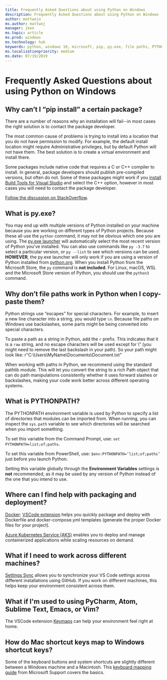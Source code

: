 ```yaml
---
title: Frequently Asked Questions about using Python on Windows
description: Frequently Asked Questions about using Python on Windows
author: mattwojo 
ms.author: mattwoj 
manager: jken
ms.topic: article
ms.prod: windows
ms.technology: hub
keywords: python, windows 10, microsoft, pip, py.exe, file paths, PYTHONPATH, python deployment, python packaging
ms.localizationpriority: medium
ms.date: 07/19/2019
---
```


# Frequently Asked Questions about using Python on Windows

## Why can’t I “pip install” a certain package?

There are a number of reasons why an installation will fail--in most cases the right solution is to contact the package developer.

The most common cause of problems is trying to install into a location that you do not have permission to modify. For example, the default install location might require Administrative privileges, but by default Python will not have them. The best solution is to create a virtual environment and install there.

Some packages include native code that requires a C or C++ compiler to install. In general, package developers should publish pre-compiled versions, but often do not. Some of these packages might work if you [install Build Tools for Visual Studio](https://visualstudio.microsoft.com/downloads/#build-tools-for-visual-studio-2019) and select the C++ option, however in most cases you will need to contact the package developer.

[Follow the discussion on StackOverflow](https://stackoverflow.com/questions/4750806/how-do-i-install-pip-on-windows/12476379).

## What is py.exe?

You may end up with multiple versions of Python installed on your machine because you are working on different types of Python projects. Because these all use the `python` command, it may not be obvious which one you are using. The [py.exe launcher](https://docs.python.org/3/using/windows.html#launcher) will automatically select the most recent version of Python you've installed. You can also use commands like `py -3.7` to select a particular version, or `py --list` to see which versions can be used. **HOWEVER**, the py.exe launcher will only work if you are using a version of Python installed from [python.org](https://www.python.org/downloads/windows/). When you install Python from the Microsoft Store, the `py` command is **not included**. For Linux, macOS, WSL and the Microsoft Store version of Python, you should use the `python3` command.

## Why don’t file paths work in Python when I copy-paste them?

Python strings use “escapes” for special characters. For example, to insert a new line character into a string, you would type `\n`. Because file paths on Windows use backslashes, some parts might be being converted into special characters.

To paste a path as a string in Python, add the `r` prefix. This indicates that it is a `raw` string, and no escape characters will be used except for \” (you might need to remove the last backslash in your path). So your path might look like:
r"C:\Users\MyName\Documents\Document.txt"

When working with paths in Python, we recommend using the standard pathlib module. This will let you convert the string to a rich Path object that can do path manipulations consistently whether it uses forward slashes or backslashes, making your code work better across different operating systems.

## What is PYTHONPATH?

The PYTHONPATH environment variable is used by Python to specify a list of directories that modules can be imported from. When running, you can inspect the `sys.path` variable to see which directories will be searched when you import something.

To set this variable from the Command Prompt, use: `set PYTHONPATH=list;of;paths`.

To set this variable from PowerShell, use: `$env:PYTHONPATH=’list;of;paths’` just before you launch Python.

Setting this variable globally through the **Environment Variables** settings is **not** recommended, as it may be used by any version of Python instead of the one that you intend to use.

## Where can I find help with packaging and deployment?

[Docker](https://code.visualstudio.com/docs/azure/docker): [VSCode extension](https://code.visualstudio.com/docs/azure/docker) helps you quickly package and deploy with Dockerfile and docker-compose.yml templates (generate the proper Docker files for your project).

[Azure Kubernetes Service (AKS)](https://docs.microsoft.com/azure/aks/) enables you to deploy and manage containerized applications while scaling resources on demand.

## What if I need to work across different machines?

[Settings Sync](https://marketplace.visualstudio.com/items?itemName=Shan.code-settings-sync) allows you to synchronize your VS Code settings across different installations using GitHub. If you work on different machines, this helps keep your environment consistent across them.

## What if I'm used to using PyCharm, Atom, Sublime Text, Emacs, or Vim?

The VSCode extension [Keymaps](https://marketplace.visualstudio.com/search?target=VSCode&category=Keymaps&sortBy=Downloads) can help your environment feel right at home.

## How do Mac shortcut keys map to Windows shortcut keys?

Some of the keyboard buttons and system shortcuts are slightly different between a Windows machine and a Macintosh. This [keyboard mapping guide](https://support.microsoft.com/help/970299/keyboard-mappings-using-a-pc-keyboard-on-a-macintosh) from Microsoft Support covers the basics.
